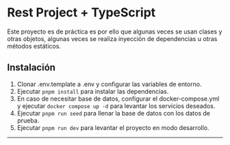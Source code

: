# Rest Project + TypeScript

Este proyecto es de práctica es por ello que algunas veces se usan clases y otras objetos, algunas veces se realiza inyección de dependencias u otras métodos estáticos.

## Instalación

1. Clonar .env.template a .env y configurar las variables de entorno.
2. Ejecutar `pnpm install` para instalar las dependencias.
3. En caso de necesitar base de datos, configurar el docker-compose.yml y ejecutar `docker compose up -d` para levantar los servicios deseados.
4. Ejecutar `pnpm run seed` para llenar la base de datos con los datos de prueba.
5. Ejecutar `pnpm run dev` para levantar el proyecto en modo desarrollo.

---

